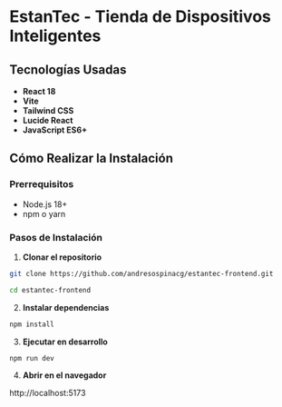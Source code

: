 # EstanTec - Tienda de Dispositivos Inteligentes

## Tecnologías Usadas

- **React 18**
- **Vite**
- **Tailwind CSS**
- **Lucide React**
- **JavaScript ES6+**

## Cómo Realizar la Instalación

### Prerrequisitos
- Node.js 18+ 
- npm o yarn

### Pasos de Instalación

1. **Clonar el repositorio**
```bash
git clone https://github.com/andresospinacg/estantec-frontend.git
```
```bash
cd estantec-frontend
```

2. **Instalar dependencias**
```bash
npm install
```

3. **Ejecutar en desarrollo**
```bash
npm run dev
```

4. **Abrir en el navegador**

http://localhost:5173
